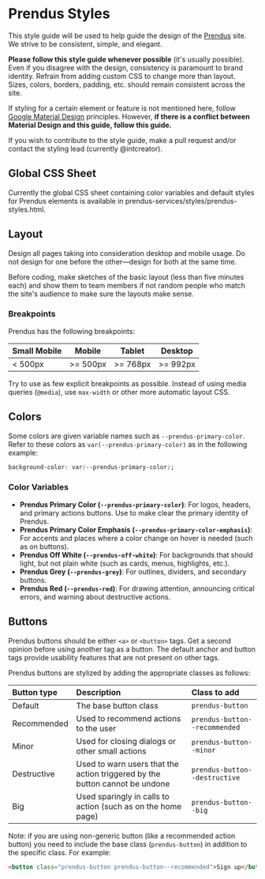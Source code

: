 # Prendus Styles

This style guide will be used to help guide the design of the [Prendus](https://prendus.com/) site.  We strive to be consistent, simple, and elegant.

**Please follow this style guide whenever possible** (it's usually possible).  Even if you disagree with the design, consistency is paramount to brand identity.  Refrain from adding custom CSS to change more than layout.  Sizes, colors, borders, padding, etc. should remain consistent across the site.

If styling for a certain element or feature is not mentioned here, follow [Google Material Design](https://material.google.com/) principles.  However, **if there is a conflict between Material Design and this guide, follow this guide.**

If you wish to contribute to the style guide, make a pull request and/or contact the styling lead (currently @intcreator).

## Global CSS Sheet

Currently the global CSS sheet containing color variables and default styles for Prendus elements is available in prendus-services/styles/prendus-styles.html.

## Layout

Design all pages taking into consideration desktop and mobile usage.  Do not design for one before the other—design for both at the same time.

Before coding, make sketches of the basic layout (less than five minutes each) and show them to team members if not random people who match the site's audience to make sure the layouts make sense.

### Breakpoints

Prendus has the following breakpoints:

| Small Mobile | Mobile | Tablet | Desktop |
| --- | --- | --- | --- |
| < 500px | >= 500px | >= 768px | >= 992px |

Try to use as few explicit breakpoints as possible.  Instead of using media queries (`@media`), use `max-width` or other more automatic layout CSS.

## Colors

Some colors are given variable names such as `--prendus-primary-color`.  Refer to these colors as `var(--prendus-primary-color)` as in the following example:

```css
background-color: var(--prendus-primary-color);
```

### Color Variables

- **Prendus Primary Color (`--prendus-primary-color`)**: For logos, headers, and primary actions buttons.  Use to make clear the primary identity of Prendus.
- **Prendus Primary Color Emphasis (`--prendus-primary-color-emphasis`)**: For accents and places where a color change on hover is needed (such as on buttons).
- **Prendus Off White (`--prendus-off-white`)**: For backgrounds that should light, but not plain white (such as cards, menus, highlights, etc.).
- **Prendus Grey (`--prendus-grey`)**: For outlines, dividers, and secondary buttons.
- **Prendus Red (`--prendus-red`)**: For drawing attention, announcing critical errors, and warning about destructive actions.

## Buttons

Prendus buttons should be either `<a>` or `<button>` tags.  Get a second opinion before using another tag as a button.  The default anchor and button tags provide usability features that are not present on other tags.

Prendus buttons are stylized by adding the appropriate classes as follows:

| Button type | Description | Class to add |
| :-- | :-- | :-- |
| Default | The base button class | `prendus-button` |
| Recommended | Used to recommend actions to the user | `prendus-button--recommended` |
| Minor | Used for closing dialogs or other small actions | `prendus-button--minor` |
| Destructive | Used to warn users that the action triggered by the button cannot be undone | `prendus-button--destructive` |
| Big | Used sparingly in calls to action (such as on the home page) | `prendus-button--big` |

Note: if you are using non-generic button (like a recommended action button) you need to include the base class (`prendus-button`) in addition to the specific class.  For example:

```html
<button class="prendus-button prendus-button--recommended">Sign up</button>
```
